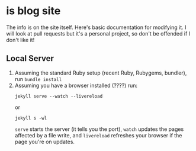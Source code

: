 # is blog site

The info is on the site itself. Here's basic documentation for modifying it.
I will look at pull requests but it's a personal project, so don't be offended
if I don't like it!

## Local Server

1. Assuming the standard Ruby setup (recent Ruby, Rubygems, bundler), run
   `bundle install`
1. Assuming you have a browser installed (????) run:
   ```shell
   jekyll serve --watch --livereload
   ```
   or
   ```shell
   jekyll s -wl
   ```
   `serve` starts the server (it tells you the port),
   `watch` updates the pages affected by a file write, and
   `livereload` refreshes your browser if the page you're on updates.
